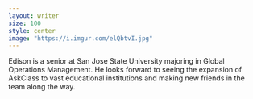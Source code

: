 ```yaml
---
layout: writer
size: 100
style: center
image: "https://i.imgur.com/elQbtvI.jpg"
---
```


Edison is a senior at San Jose State University majoring in Global Operations Management. He looks forward to seeing the expansion of AskClass to vast educational institutions and making new friends in the team along the way.